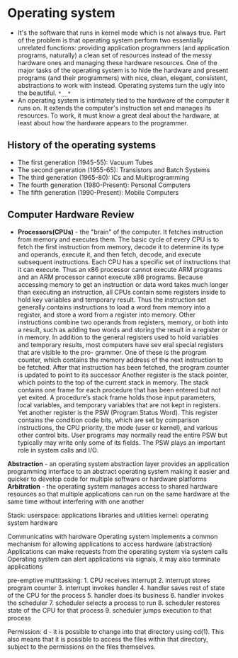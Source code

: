 # Operating system
* It's the software that runs in kernel mode which is not always true. Part of the problem is that operating system perform two essentially unrelated functions: providing application programmers (and application programs, naturally) a clean set of resources instead of the messy hardware ones and managing these hardware resources. One of the major tasks of the operating system is to hide the hardware and present programs (and their programmers) with nice, clean, elegant, consistent, abstractions to work with instead. Operating systems turn the ugly into the beautiful. `*__*`
* An operating system is intimately tied to the hardware of the computer it runs on. It extends the computer's instruction set and manages its resources. To work, it must know a great deal about the hardware, at least about how the hardware appears to the programmer.

## History of the operating systems
* The first generation (1945-55): Vacuum Tubes
* The second generation (1955-65): Transistors and Batch Systems
* The third generation (1965-80): ICs and Multiprogramming
* The fourth generation (1980-Present): Personal Computers
* The fifth generation  (1990-Present): Mobile Computers

## Computer Hardware Review
* **Processors(CPUs)** - the "brain" of the computer.
It fetches instruction from memory and executes them. The basic cycle of every CPU is to fetch the first instruction from memory, decode it to determine its type and operands, execute it, and then fetch, decode, and execute subsequent instructions.
Each CPU has a specific set of instructions that it can execute. Thus an x86 processor cannot execute ARM programs and an ARM processor cannot execute x86 programs. Because accessing memory to get an instruction or data word takes much longer than executing an instruction, all CPUs contain some registers inside to hold key variables and temporary result. Thus the instruction set generally contains instructions to load a word from memory into a register, and store a word from a register into memory. Other instructions combine two operands from registers, memory, or both into a result, such as adding two words and storing the result in a register or in memory.
In addition to the general registers used to hold variables and temporary results, most computers have sev eral special registers that are visible to the pro- grammer. One of these is the program counter, which contains the memory address of the next instruction to be fetched. After that instruction has been fetched, the program counter is updated to point to its successor
Another register is the stack pointer, which points to the top of the current stack in memory. The stack contains one frame for each procedure that has been entered but not yet exited. A procedure’s stack frame holds those input parameters, local variables, and temporary variables that are not kept in registers.
Yet another register is the PSW (Program Status Word). This register contains the condition code bits, which are set by comparison instructions, the CPU priority, the mode (user or kernel), and various other control bits. User programs may normally read the entire PSW but typically may write only some of its fields. The PSW plays an important role in system calls and I/O.

**Abstraction** - an operating system abstraction layer provides an application programming interface to an abstract operating system making it easier and quicker to develop code for multiple software or hardware platforms
**Arbitration** - the operating system manages access to shared hardware resources so that multiple applications can run on the same hardware at the same time without interfering with one another

Stack:
    userspace:
        applications
        libraries and utilities
    kernel:
        operating system
    hardware

Communicatins with hardware
    Operating system implements a common mechanism for allowing applications to access hardware (abstraction)
    Applications can make requests from the operating system via system calls
    Operating system can alert applications via signals, it may also terminate applications

pre-emptive multitasking:
    1. CPU receives interrupt
    2. interrupt stores program counter
    3. interrupt invokes handler
    4. handler saves rest of state of the CPU for the process
    5. handler does its business
    6. handler invokes the scheduler
    7. scheduler selects a process to run
    8. scheduler restores state of the CPU for that process
    9. scheduler jumps execution to that process

Permission:
    d - it is possible to change into that directory using cd(1). This also means that it is possible to access the files within that directory, subject to the permissions on the files themselves.

